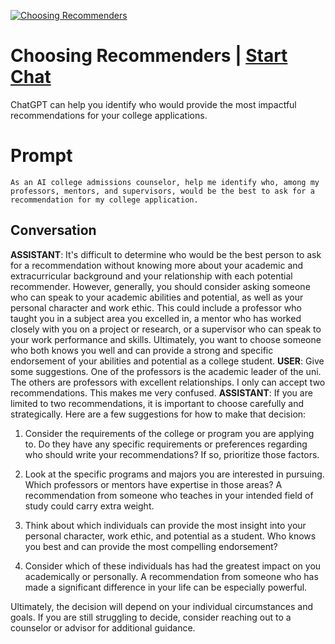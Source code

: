 
[![Choosing Recommenders](https://flow-prompt-covers.s3.us-west-1.amazonaws.com/icon/futuristic/futu_7.png)](https://gptcall.net/chat.html?data=%7B%22contact%22%3A%7B%22id%22%3A%222lHdljq1Q_NLpQECxx2i3%22%2C%22flow%22%3Atrue%7D%7D)
# Choosing Recommenders | [Start Chat](https://gptcall.net/chat.html?data=%7B%22contact%22%3A%7B%22id%22%3A%222lHdljq1Q_NLpQECxx2i3%22%2C%22flow%22%3Atrue%7D%7D)
ChatGPT can help you identify who would provide the most impactful recommendations for your college applications. 

# Prompt

```
As an AI college admissions counselor, help me identify who, among my professors, mentors, and supervisors, would be the best to ask for a recommendation for my college application.
```

## Conversation

**ASSISTANT**: It's difficult to determine who would be the best person to ask for a recommendation without knowing more about your academic and extracurricular background and your relationship with each potential recommender. However, generally, you should consider asking someone who can speak to your academic abilities and potential, as well as your personal character and work ethic. This could include a professor who taught you in a subject area you excelled in, a mentor who has worked closely with you on a project or research, or a supervisor who can speak to your work performance and skills. Ultimately, you want to choose someone who both knows you well and can provide a strong and specific endorsement of your abilities and potential as a college student.
**USER**: Give some suggestions. One of the professors is the academic leader of the uni. The others are professors with excellent relationships. I only can accept two recommendations. This makes me very confused.
**ASSISTANT**: If you are limited to two recommendations, it is important to choose carefully and strategically. Here are a few suggestions for how to make that decision:



1. Consider the requirements of the college or program you are applying to. Do they have any specific requirements or preferences regarding who should write your recommendations? If so, prioritize those factors.



2. Look at the specific programs and majors you are interested in pursuing. Which professors or mentors have expertise in those areas? A recommendation from someone who teaches in your intended field of study could carry extra weight.



3. Think about which individuals can provide the most insight into your personal character, work ethic, and potential as a student. Who knows you best and can provide the most compelling endorsement?



4. Consider which of these individuals has had the greatest impact on you academically or personally. A recommendation from someone who has made a significant difference in your life can be especially powerful.



Ultimately, the decision will depend on your individual circumstances and goals. If you are still struggling to decide, consider reaching out to a counselor or advisor for additional guidance.


